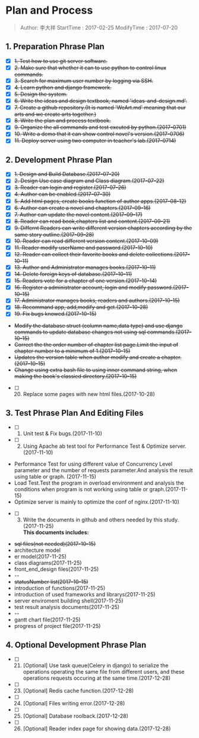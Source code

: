 # Plan and Process
> Author: 李大祥
StartTime : 2017-02-25
ModifyTime :  2017-07-20

## 1. Preparation Phrase Plan
+ [x] ~~1. Test how to use git server software.~~
+ [x] ~~2. Make sure that whether it can to use python to control linux commands.~~
+ [x] ~~3. Search for maximum user number by logging via SSH.~~
+ [x] ~~4. Learn python and django framework.~~
+ [x] ~~5. Design the system.~~
+ [x] ~~6. Write the ideas and design textbook, named 'ideas-and-design.md'.~~
+ [x] ~~7. Create a github repository.(It is named 'WeArt.md' meaning that our arts and we create arts together.)~~
+ [x] ~~8. Write the plan and process textbook.~~
+ [x] ~~9. Organize the all commands and test excuted by python.(2017-0701)~~
+ [x] ~~10. Write a demo that it can show control novel's version.(2017-0706)~~
+ [x] ~~11. Deploy server using two computer in teacher's lab.(2017-0714)~~

## 2. Development Phrase Plan
+ [x] ~~1. Design and Build Database.(2017-07-20)~~
+ [x] ~~2. Design Use case diagram and Class diagram.(2017-07-22)~~
+ [x] ~~3. Reader can login and register.(2017-07-26)~~
+ [x] ~~4. Author can be enabled.(2017-07-30)~~
+ [x] ~~5. Add html pages, create books function of author apps.(2017-08-12)~~
+ [x] ~~6. Author can create a novel and chapters.(2017-09-16)~~
+ [x] ~~7. Author can update the novel content.(2017-09-17)~~
+ [x] ~~8. Reader can read book,chapters list and content.(2017-09-21)~~
+ [x] ~~9. Differnt Readers can write different version chapters according by the same story outline.(2017-09-28)~~
+ [x] ~~10. Reader can read different version content.(2017-10-09)~~
+ [x] ~~11. Reader modify userName and password.(2017-10-10)~~
+ [x] ~~12. Reader can collect their favorite books and delete collections.(2017-10-11)~~
+ [x] ~~13. Author and Administrator manages books.(2017-10-11)~~
+ [x] ~~14. Delete foreign keys of database.(2017-10-11)~~                
+ [x] ~~15. Readers vote for a chapter of one version.(2017-10-14)~~                
+ [x] ~~16. Register a administrator account, login and modify password.(2017-10-15)~~          
+ [x] ~~17. Administrator manages books, readers and authors.(2017-10-15)~~   
+ [x] ~~18. Recommand app, add,modify and get.(2017-10-28)~~
+ [x] ~~19. Fix bugs knowed.(2017-10-15)~~
+ ~~Modify the database struct (column name,data type) and use django commands to update database changes not using sql commands.(2017-10-15)~~
+ ~~Correct the the order number of chapter list page.Limit the input of chapter number to a minimum of 1.(2017-10-15)~~
+ ~~Updates the version table when author modify and create a chapter.(2017-10-15)~~
+ ~~Change using extra bash file to using inner command string, when making the book's classied directory.(2017-10-15)~~
+ [ ] 20. Replace some pages with new html files.(2017-10-28)

## 3. Test Phrase Plan And Editing Files
+ [ ] 1. Unit test & Fix bugs.(2017-11-10)
+ [ ] 2. Using Apache ab test tool for Performance Test & Optimize server.(2017-11-10)
+ Performance Test for using different value  of Concurrency Level parameter and the number of requests parameter.And analysis the result using table or graph. (2017-11-15)
+ Load Test.Test the program in overload environment and analysis the conditions when program is not working using table or graph.(2017-11-15)
+ Optimize server is mainly to optimize the conf of nginx.(2017-11-10)
+ [ ] 3. Write the documents in github and others needed by this study.(2017-11-25)     
**This documents includes:**  
+ ~~sql files(not needed)(2017-10-15)~~
+ architecture model
+ er model(2017-11-25)
+ class diagrams(2017-11-25)
+ front_end_design files(2017-11-25)
+ --
+ ~~statusNumber list(2017-10-15)~~
+ introduction of functions(2017-11-25)
+ introduction of used frameworks and librarys(2017-11-25)
+ server enviroment building shell(2017-11-25)
+ test result analysis documents(2017-11-25)
+ --
+ gantt chart file(2017-11-25)
+ progress of project file(2017-11-25)

## 4. Optional Development Phrase Plan
+ [ ] 21. [Optional] Use task queue(Celery in django) to serialize the operations operating the same file from different users, and these operations requests occuring at the same time.(2017-12-28)
+ [ ] 23. [Optional] Redis cache function.(2017-12-28)
+ [ ] 24. [Optional] Files writing error.(2017-12-28)
+ [ ] 25. [Optional] Database roolback.(2017-12-28)
+ [ ] 26. [Optional] Reader index page for showing data.(2017-12-28)
